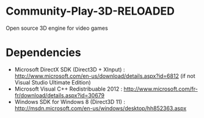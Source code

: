 Community-Play-3D-RELOADED
==========================

Open source 3D engine for video games

Dependencies
==========================
* Microsoft DirectX SDK (Direct3D + XInput) : http://www.microsoft.com/en-us/download/details.aspx?id=6812 (if not Visual Studio Ultimate Edition)
* Microsoft Visual C++ Redistribuable 2012 : http://www.microsoft.com/fr-fr/download/details.aspx?id=30679
* Windows SDK for Windows 8 (Direct3D 11) : http://msdn.microsoft.com/en-us/windows/desktop/hh852363.aspx
